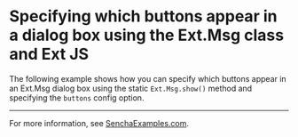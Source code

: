 # Specifying which buttons appear in a dialog box using the Ext.Msg class and Ext JS #

The following example shows how you can specify which buttons appear in an Ext.Msg dialog box using the static `Ext.Msg.show()` method and specifying the `buttons` config option.

---

For more information, see [SenchaExamples.com](http://senchaexamples.com/2012/02/21/specifying-which-buttons-appear-in-a-dialog-box-using-the-ext-msg-class-and-ext-js/).